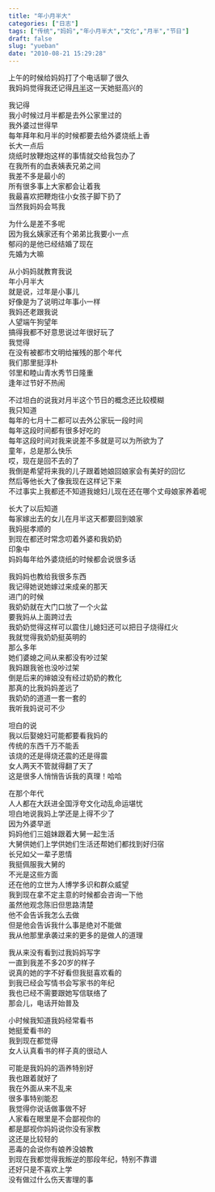 ```yaml
---
title: "年小月半大"
categories: ["日志"]
tags: ["传统","妈妈","年小月半大","文化","月半","节日"]
draft: false
slug: "yueban"
date: "2010-08-21 15:29:28"
---
```


<p>上午的时候给妈妈打了个电话聊了很久<br>
 我妈妈觉得我还记得<a href="http://baike.baidu.com/view/566477.htm" target="_blank">月半</a>这一天她挺高兴的</p>

<p>我记得<br>
 我小时候过月半都是去外公家里过的<br>
 我外婆过世得早<br>
 每年拜年和月半的时候都要去给外婆烧纸上香<br>
 长大一点后<br>
 烧纸时放鞭炮这样的事情就交给我包办了<br>
 在我所有的血表姨表兄弟之间<br>
 我差不多是最小的<br>
 所有很多事上大家都会让着我<br>
 我最喜欢把鞭炮往小女孩子脚下扔了<br>
 当然我妈妈会骂我</p>

<p>为什么是差不多呢<br>
 因为我幺姨家还有个弟弟比我要小一点<br>
 郁闷的是他已经结婚了现在<br>
 先婚为大嘛</p>

<p>从小妈妈就教育我说<br>
 年小月半大<br>
 就是说，过年是小事儿<br>
 好像是为了说明过年事小一样<br>
 我妈还老跟我说<br>
 人望端午狗望年<br>
 搞得我都不好意思说过年很好玩了<br>
 我觉得<br>
 在没有被都市文明给摧残的那个年代<br>
 我们那里挺淳朴<br>
 邻里和睦山青水秀节日隆重<br>
 逢年过节好不热闹</p>

<p>不过坦白的说我对月半这个节日的概念还比较模糊<br>
 我只知道<br>
 每年的七月十二都可以去外公家玩一段时间<br>
 每年这段时间都有很多好吃的<br>
 每年这段时间对我来说差不多就是可以为所欲为了<br>
 童年，总是那么快乐<br>
 哎，现在是回不去的了<br>
 我倒是希望将来我的儿子跟着她娘回娘家会有美好的回忆<br>
 然后等他长大了像我现在这样记下来<br>
 不过事实上我都还不知道我媳妇儿现在还在哪个丈母娘家养着呢</p>

<p>长大了以后知道<br>
 每家嫁出去的女儿在月半这天都要回到娘家<br>
 我妈挺孝顺的<br>
 到现在都还时常念叨着外婆和我奶奶<br>
 印象中<br>
 妈妈每年给外婆烧纸的时候都会说很多话</p>

<p>我妈妈也教给我很多东西<br>
 我记得她说她嫁过来成亲的那天<br>
 进门的时候<br>
 我奶奶就在大门口放了一个火盆<br>
 要我妈从上面跨过去<br>
 我奶奶觉得这样可以震住儿媳妇还可以把日子烧得红火<br>
 我就觉得我奶奶挺英明的<br>
 那么多年<br>
 她们婆媳之间从来都没有吵过架<br>
 我妈跟我爸也没吵过架<br>
 倒是后来的婶娘没有经过奶奶的教化<br>
 那真的比我妈妈差远了<br>
 我奶奶的道道一套一套的<br>
 我听我妈说可不少</p>

<p>坦白的说<br>
 我以后娶媳妇可能都要看我妈的<br>
 传统的东西千万不能丢<br>
 该烧的还是得烧还震的还是得震<br>
 女人两天不管就得翻了天了<br>
 这是很多人悄悄告诉我的真理！哈哈</p>

<p>在那个年代<br>
 人人都在大跃进全国浮夸文化动乱命运堪忧<br>
 坦白地说我妈上学还是上得不少了<br>
 因为外婆早逝<br>
 妈妈他们三姐妹跟着大舅一起生活<br>
 大舅供她们上学供她们生活还帮她们都找到好归宿<br>
 长兄如父一辈子恩情<br>
 我挺佩服我大舅的<br>
 不光是这些方面<br>
 还在他的立世为人博学多识和群众威望<br>
 我到现在拿不定主意的时候都会咨询一下他<br>
 虽然他观念陈旧但思路清楚<br>
 他不会告诉我怎么去做<br>
 但是他会告诉我什么事是绝对不能做<br>
 我从他那里承袭过来的更多的是做人的道理</p>

<p>我从来没有看到过我妈妈写字<br>
 一直到我差不多20岁的样子<br>
 说真的她的字不好看但我挺喜欢看的<br>
 到我已经会写情书会写家书的年纪<br>
 我也已经不需要跟她写信联络了<br>
 那会儿，电话开始普及</p>

<p>小时候我知道我妈经常看书<br>
 她挺爱看书的<br>
 我到现在都觉得<br>
 女人认真看书的样子真的很动人</p>

<p>可能是我妈妈的涵养特别好<br>
 我也跟着就好了<br>
 我在外面从来不乱来<br>
 很多事特别能忍<br>
 我觉得你说话做事做不好<br>
 人家看在眼里是不会鄙视你的<br>
 都是鄙视你妈妈说你没有家教<br>
 这还是比较轻的<br>
 恶毒的会说你有娘养没娘教<br>
 到现在我都觉得我叛逆的那段年纪，特别不靠谱<br>
 还好只是不喜欢上学<br>
 没有做过什么伤天害理的事</p>

